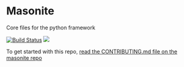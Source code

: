 # Masonite
Core files for the python framework

[![Build Status](https://travis-ci.org/MasoniteFramework/core.svg?branch=master)](https://travis-ci.org/MasoniteFramework/core) <img src="https://img.shields.io/badge/coverage-76%25-green.svg">

To get started with this repo, [read the CONTRIBUTING.md file on the masonite repo](https://github.com/josephmancuso/masonite/blob/master/CONTRIBUTING.md)
